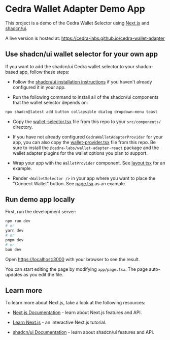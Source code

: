 # Cedra Wallet Adapter Demo App

This project is a demo of the Cedra Wallet Selector using [Next.js](https://nextjs.org/) and [shadcn/ui](https://ui.shadcn.com/).

A live version is hosted at:
https://cedra-labs.github.io/cedra-wallet-adapter

## Use shadcn/ui wallet selector for your own app

If you want to add the shadcn/ui Cedra wallet selector to your shadcn-based app, follow these steps:

- Follow the [shadcn/ui installation instructions](https://ui.shadcn.com/docs/installation) if you haven't already configured it in your app.

- Run the following command to install all of the shadcn/ui components that the wallet selector depends on:

```bash
npx shadcn@latest add button collapsible dialog dropdown-menu toast
```

- Copy the [wallet-selector.tsx](./src/components/WalletSelector.tsx) file from this repo to your `src/components/` directory.

- If you have not already configured `CedraWalletAdapterProvider` for your app, you can also copy the [wallet-provider.tsx](./src/components/WalletProvider.tsx) file from this repo. Be sure to install the `@cedra-labs/wallet-adapter-react` package and the wallet adapter plugins for the wallet options you plan to support.

- Wrap your app with the `WalletProvider` component. See [layout.tsx](./src/app/layout.tsx) for an example.

- Render `<WalletSelector />` in your app where you want to place the "Connect Wallet" button. See [page.tsx](./src/app/page.tsx) as an example.

## Run demo app locally

First, run the development server:

```bash
npm run dev
# or
yarn dev
# or
pnpm dev
# or
bun dev
```

Open [https://localhost:3000](https://localhost:3000) with your browser to see the result.

You can start editing the page by modifying `app/page.tsx`. The page auto-updates as you edit the file.

## Learn more

To learn more about Next.js, take a look at the following resources:

- [Next.js Documentation](https://nextjs.org/docs) - learn about Next.js features and API.
- [Learn Next.js](https://nextjs.org/learn) - an interactive Next.js tutorial.

- [shadcn/ui Documentation](https://ui.shadcn.com/docs) - learn about shadcn/ui features and API.
